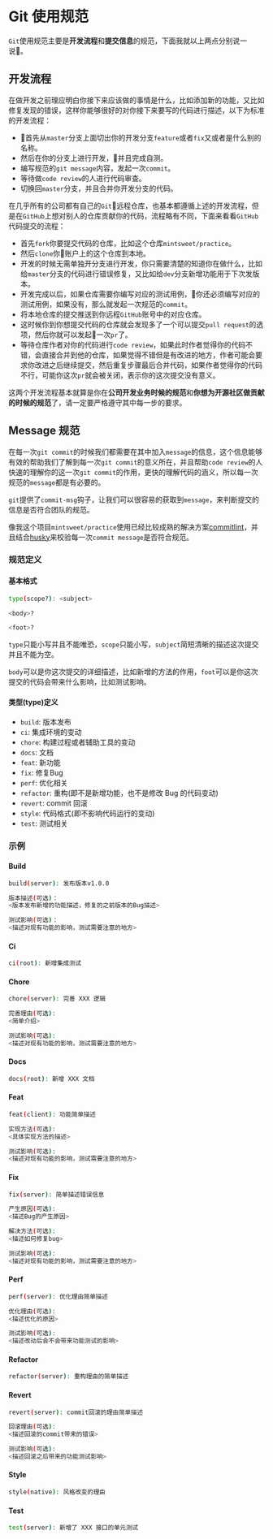 # Git 使用规范

`Git`使用规范主要是**开发流程**和**提交信息**的规范，下面我就以上两点分别说一说。

## 开发流程

在做开发之前理应明白你接下来应该做的事情是什么，比如添加新的功能，又比如修复发现的错误，这样你能够很好的对你接下来要写的代码进行描述，以下为标准的开发流程：

  - 首先从`master`分支上面切出你的开发分支`feature`或者`fix`又或者是什么别的名称。
  - 然后在你的分支上进行开发，并且完成自测。
  - 编写规范的`git message`内容，发起一次`commit`。
  - 等待做`code review`的人进行代码审查。
  - 切换回`master`分支，并且合并你开发分支的代码。

在几乎所有的公司都有自己的`Git`远程仓库，也基本都遵循上述的开发流程，但是在`GitHub`上想对别人的仓库贡献你的代码，流程略有不同，下面来看看`GitHub`代码提交的流程：

  - 首先`fork`你要提交代码的仓库，比如这个仓库`mintsweet/practice`。
  - 然后`clone`你账户上的这个仓库到本地。
  - 开发的时候无需单独开分支进行开发，你只需要清楚的知道你在做什么，比如给`master`分支的代码进行错误修复，又比如给`dev`分支新增功能用于下次发版本。
  - 开发完成以后，如果仓库需要你编写对应的测试用例，你还必须编写对应的测试用例，如果没有，那么就发起一次规范的`commit`。
  - 将本地仓库的提交推送到你远程`GitHub`账号中的对应仓库。
  - 这时候你到你想提交代码的仓库就会发现多了一个可以提交`pull request`的选项，然后你就可以发起一次`pr`了。
  - 等待仓库作者对你的代码进行`code review`，如果此时作者觉得你的代码不错，会直接合并到他的仓库，如果觉得不错但是有改进的地方，作者可能会要求你改进之后继续提交，然后重复步骤最后合并代码，如果作者觉得你的代码不行，可能你这次`pr`就会被关闭，表示你的这次提交没有意义。

这两个开发流程基本就算是你在**公司开发业务时候的规范**和**你想为开源社区做贡献的时候的规范**了，请一定要严格遵守其中每一步的要求。

## Message 规范

在每一次`git commit`的时候我们都需要在其中加入`message`的信息，这个信息能够有效的帮助我们了解到每一次`git commit`的意义所在，并且帮助`code review`的人快速的理解你的这一次`git commit`的作用，更快的理解代码的涵义，所以每一次规范的`message`都是有必要的。

`git`提供了`commit-msg`钩子，让我们可以很容易的获取到`message`，来判断提交的信息是否符合团队的规范。

像我这个项目`mintsweet/practice`使用已经比较成熟的解决方案[commitlint](https://github.com/marionebl/commitlint)，并且结合[husky](https://github.com/typicode/husky)来校验每一次`commit message`是否符合规范。

### 规范定义

#### 基本格式

```bash
type(scope?): <subject>

<body>?

<foot>?
```

`type`只能小写并且不能唯恐，`scope`只能小写，`subject`简短清晰的描述这次提交并且不能为空。

`body`可以是你这次提交的详细描述，比如新增的方法的作用，`foot`可以是你这次提交的代码会带来什么影响，比如测试影响。

#### 类型(type)定义

  - `build`: 版本发布
  - `ci`: 集成环境的变动
  - `chore`: 构建过程或者辅助工具的变动
  - `docs`: 文档
  - `feat`: 新功能
  - `fix`: 修复Bug
  - `perf`: 优化相关
  - `refactor`: 重构(即不是新增功能，也不是修改 Bug 的代码变动)
  - `revert`: commit 回滚
  - `style`: 代码格式(即不影响代码运行的变动)
  - `test`: 测试相关

### 示例

#### Build

```bash
build(server): 发布版本v1.0.0

版本描述(可选)：
<版本发布新增的功能描述，修复的之前版本的Bug描述>

测试影响(可选)：
<描述对现有功能的影响，测试需要注意的地方>
```

#### Ci

```bash
ci(root): 新增集成测试
```

#### Chore

```bash
chore(server): 完善 XXX 逻辑

完善理由(可选):
<简单介绍>

测试影响(可选):
<描述对现有功能的影响，测试需要注意的地方>
```

#### Docs

```bash
docs(root): 新增 XXX 文档
```

#### Feat

```bash
feat(client): 功能简单描述

实现方法(可选):
<具体实现方法的描述>

测试影响(可选):
<描述对现有功能的影响，测试需要注意的地方>
```

#### Fix

```bash
fix(server): 简单描述错误信息

产生原因(可选):
<描述Bug的产生原因>

解决方法(可选):
<描述如何修复bug>

测试影响(可选):
<描述对现有功能的影响，测试需要注意的地方>
```

#### Perf

```bash
perf(server): 优化理由简单描述

优化理由(可选):
<描述优化的原因>

测试影响(可选):
<描述改动后会不会带来功能测试的影响>
```

#### Refactor

```bash
refactor(server): 重构理由的简单描述
```

#### Revert

```bash
revert(server): commit回滚的理由简单描述

回滚理由(可选):
<描述回滚的commit带来的错误>

测试影响(可选):
<描述回滚之后带来的功能测试影响>
```

#### Style

```bash
style(native): 风格改变的理由
```

#### Test

```bash
test(server): 新增了 XXX 接口的单元测试
```
